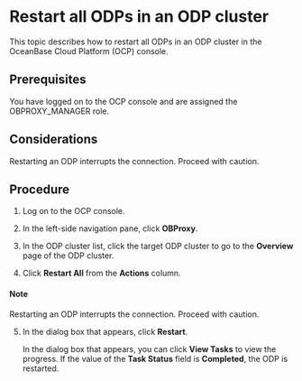 # Restart all ODPs in an ODP cluster

This topic describes how to restart all ODPs in an ODP cluster in the OceanBase Cloud Platform (OCP) console.

## Prerequisites

You have logged on to the OCP console and are assigned the OBPROXY_MANAGER role.

## Considerations

Restarting an ODP interrupts the connection. Proceed with caution.

## Procedure

1. Log on to the OCP console.

2. In the left-side navigation pane, click **OBProxy**.

3. In the ODP cluster list, click the target ODP cluster to go to the **Overview** page of the ODP cluster.

4. Click **Restart All** from the **Actions** column.

   <!-- ![09162146](https://help-static-aliyun-doc.aliyuncs.com/assets/img/zh-CN/3073922361/p327471.png) -->

  <main id="notice" type='notice'>
    <h4>Note</h4>
    <p>Restarting an ODP interrupts the connection. Proceed with caution. </p>
  </main>

5. In the dialog box that appears, click **Restart**.

   In the dialog box that appears, you can click **View Tasks** to view the progress. If the value of the **Task Status** field is **Completed**, the ODP is restarted.

   <!-- ![1](https://help-static-aliyun-doc.aliyuncs.com/assets/img/zh-CN/5716081461/p352534.png) -->
